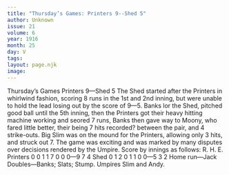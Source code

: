 ```yaml
---
title: "Thursday’s Games: Printers 9--Shed 5"
author: Unknown
issue: 21
volume: 6
year: 1916
month: 25
day: V
tags:
layout: page.njk
image:
---
```

Thursday’s Games    Printers 9—Shed 5       The Shed started after the Printers in whirlwind fashion, scoring 8 runs in the 1st and 2nd inning, but were unable to hold the lead losing out by the score of 9—5.       Banks lor the Shed, pitched good ball until the 5th inning, then the Printers got their heavy hitting machine working and seored 7 runs, Banks then gave way to Moony, who fared little better, their being 7 hits recorded? between the pair, and 4 strike-outs.       Big Slim was on the mound for the Printers, allowing only 3 hits, and struck out 7.       The game was exciting and was marked by many disputes over decisions rendered by the Umpire.       Score by innings as follows:       R. H. E. Printers 0 0 1 1 7 0 0 0—9 7 4 Shed 0 1 2 0 1 1 0 0—5 3 2        Home run—Jack       Doubles—Banks; Slats; Stump.       Umpires Slim and Andy.    




